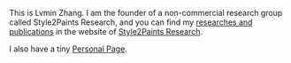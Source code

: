 This is Lvmin Zhang. I am the founder of a non-commercial research group called Style2Paints Research, and you can find my [researches and publications](https://lllyasviel.github.io/Style2PaintsResearch#research) in the website of [Style2Paints Research](https://lllyasviel.github.io/Style2PaintsResearch).

I also have a tiny [Personal Page](https://lllyasviel.github.io/Style2PaintsResearch/lvmin).
